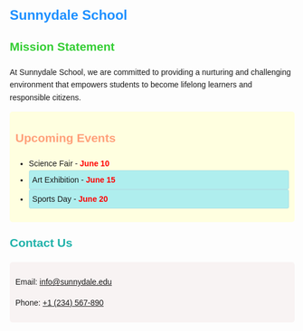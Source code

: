   <!DOCTYPE html>
  <html lang="en">
<head>
  <meta charset="UTF-8">
  <title>Sunnydale School</title>
  <style>
    body {
      font-family: Arial, sans-serif;
      line-height: 1.6;
      margin: 20px;
    }
    h1 {
      font-size: 24px;
      font-weight: bold;
      color: #1E90FF;
    }
    h2 {
      margin-top: 20px;
    }
    #mission h2 {
      color: #32CD32;
    }
    #upcoming-events h2 {
      color: #FFA07A;
    }
    #contact h2 {
      color: #20B2AA;
    }
    #upcoming-events {
      background-color: #FFFFE0;
      padding: 10px;
      border-radius: 5px;
    }
    .outdoor {
      background-color: #AFEEEE;
      padding: 5px;
      border: 1px solid #B0E0E6;
      border-radius: 3px;
    }
    .event-date {
      font-weight: bold;
      color: red;
    }
    .contact-box {
      background-color: #f8f3f3;
      padding: 10px;
      border-radius: 5px;
      margin-top: 10px;
    }
  </style>
</head>
<body>
  <h1>Sunnydale School</h1>

  <section id="mission">
    <h2>Mission Statement</h2>
    <p>At Sunnydale School, we are committed to providing a nurturing and challenging environment that empowers students to become lifelong learners and responsible citizens.</p>
  </section>

  <section id="upcoming-events">
    <h2>Upcoming Events</h2>
    <ul>
      <li data-event-type="indoor">Science Fair - <span class="event-date">June 10</span></li>
      <li class="outdoor" data-event-type="outdoor">Art Exhibition - <span class="event-date">June 15</span></li>
      <li class="outdoor" data-event-type="outdoor">Sports Day - <span class="event-date">June 20</span></li>
    </ul>
  </section>

  <section id="contact">
    <h2>Contact Us</h2>
    <div class="contact-box">
      <p>Email: <a href="mailto:info@sunnydale.edu">info@sunnydale.edu</a></p>
      <p>Phone: <a href="tel:+1234567890">+1 (234) 567-890</a></p>
    </div>
  </section>
</body>
</html>
